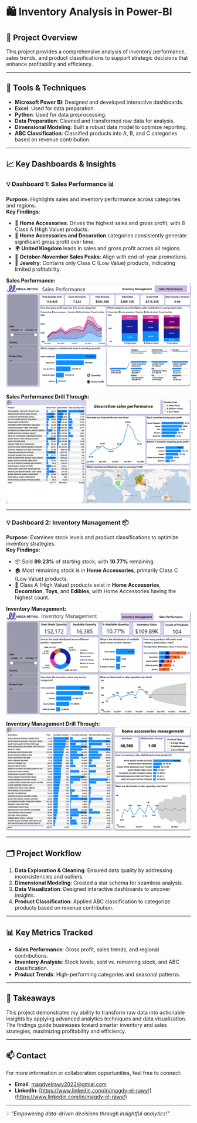 # 🛍️ Inventory Analysis in Power-BI  

## 🔹 Project Overview  
This project provides a comprehensive analysis of inventory performance, sales trends, and product classifications to support strategic decisions that enhance profitability and efficiency.  

---

## 🔧 Tools & Techniques  
- **Microsoft Power BI**: Designed and developed interactive dashboards.
- **Excel**: Used for data preparation.
- **Python**: Used for data preprocessing.
- **Data Preparation**: Cleaned and transformed raw data for analysis.  
- **Dimensional Modeling**: Built a robust data model to optimize reporting.  
- **ABC Classification**: Classified products into A, B, and C categories based on revenue contribution. 

---

## 📈 Key Dashboards & Insights  

### 💡 Dashboard 1: Sales Performance 📊  
**Purpose:** Highlights sales and inventory performance across categories and regions.  
**Key Findings:**  
- 🏡 **Home Accessories**: Drives the highest sales and gross profit, with 8 Class A (High Value) products.  
- 💸 **Home Accessories and Decoration** categories consistently generate significant gross profit over time.  
- 🌍 **United Kingdom** leads in sales and gross profit across all regions.  
- 📅 **October-November Sales Peaks**: Align with end-of-year promotions.  
- 💍 **Jewelry**: Contains only Class C (Low Value) products, indicating limited profitability.  

**Sales Performance:**  
![Sales Performance](https://github.com/Magdy-ElRawy/Inventory-Analysis-in-Power-BI/blob/main/Sales%20Performance%20Dashboard.png) 

**Sales Performance Drill Through:**  
![Sales Performance Drill Through](https://github.com/Magdy-ElRawy/Inventory-Analysis-in-Power-BI/blob/main/Sales%20Drill%20Through.png)

---

### 💡 Dashboard 2: Inventory Management 📦  
**Purpose:** Examines stock levels and product classifications to optimize inventory strategies.  
**Key Findings:**  
- 📦 Sold **89.23%** of starting stock, with **10.77%** remaining.  
- 🏠 Most remaining stock is in **Home Accessories**, primarily Class C (Low Value) products.  
- 🎯 Class A (High Value) products exist in **Home Accessories**, **Decoration**, **Toys**, and **Edibles**, with Home Accessories having the highest count.  

**Inventory Management:**  
![Inventory Management](https://github.com/Magdy-ElRawy/Inventory-Analysis-in-Power-BI/blob/main/Inventroy%20Management%20Dashboard.png)  

**Inventory Management Drill Through:**  
![Inventory Management Drill Through](https://github.com/Magdy-ElRawy/Inventory-Analysis-in-Power-BI/blob/main/Management%20Drill%20Through.png) 

---

## 🗂️ Project Workflow  
1. **Data Exploration & Cleaning**: Ensured data quality by addressing inconsistencies and outliers.  
2. **Dimensional Modeling**: Created a star schema for seamless analysis.  
3. **Data Visualization**: Designed interactive dashboards to uncover insights.  
4. **Product Classification**: Applied ABC classification to categorize products based on revenue contribution.  

---

## 📊 Key Metrics Tracked  
- **Sales Performance**: Gross profit, sales trends, and regional contributions.  
- **Inventory Analysis**: Stock levels, sold vs. remaining stock, and ABC classification.  
- **Product Trends**: High-performing categories and seasonal patterns.  

---

## 🎯 Takeaways  
This project demonstrates my ability to transform raw data into actionable insights by applying advanced analytics techniques and data visualization. The findings guide businesses toward smarter inventory and sales strategies, maximizing profitability and efficiency.  

---

## 📫 Contact  
For more information or collaboration opportunities, feel free to connect:  
- **Email**: [magdyelrawy2022@gmial.com](mailto:magdyelrawy2022@gmial.com)  
- **LinkedIn**: [https://www.linkedin.com/in/magdy-el-rawy/](https://www.linkedin.com/in/magdy-el-rawy/)  

---

💡 *"Empowering data-driven decisions through insightful analytics!"*

